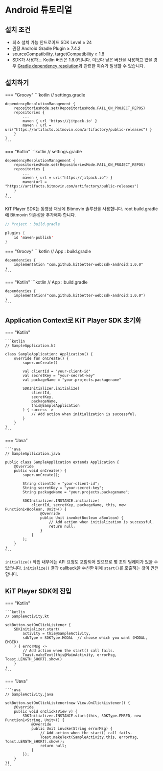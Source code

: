 # __Android 튜토리얼__
## __설치 조건__
- 최소 설치 가능 안드로이드 SDK Level ≥ 24
- 권장 Android Gradle Plugin ≥ 7.4.2
- sourceCompatibility, targetCompatibility ≥ 1.8
- SDK가 사용하는 Kotlin 버전은 1.8.0입니다. 이보다 낮은 버전을 사용하고 있을 경우 [Gradle dependency resolution](https://docs.gradle.org/current/userguide/dependency_resolution.html)과 관련한 이슈가 발생할 수 있습니다.

## __설치하기__
=== "Groovy"
    ```kotlin
    // settings.gradle

    dependencyResolutionManagement {
        repositoriesMode.set(RepositoriesMode.FAIL_ON_PROJECT_REPOS)
        repositories {
            ...
            maven { url 'https://jitpack.io' }
            maven { url = uri("https://artifacts.bitmovin.com/artifactory/public-releases") }
        }
    }
    ```



=== "Kotlin"
    ```kotlin
    // settings.gradle

    dependencyResolutionManagement {
        repositoriesMode.set(RepositoriesMode.FAIL_ON_PROJECT_REPOS)
        repositories {
            ...
            maven { url = uri("https://jitpack.io") }
            maven(url = "https://artifacts.bitmovin.com/artifactory/public-releases")
        }
    }
    ```

KiT Player SDK는 동영상 재생에 Bitmovin 솔루션을 사용합니다.
root build.gradle에 Bitmovin 의존성을 추가해야 합니다.

```kotlin
// Project : build.gradle

plugins {
    id 'maven-publish'
}

```

=== "Groovy"
    ```kotlin
    // App : build.gradle

    dependencies {
        implementation "com.github.kitbetter-web:sdk-android:1.0.0"
    }
    ```

=== "Kotlin"
    ```kotlin
    // App : build.gradle

    dependencies {
        implementation("com.github.kitbetter-web:sdk-android:1.0.0")
    }
    ```

## __Application Context로 KiT Player SDK 초기화__
=== "Kotlin"

    ```kotlin
    // SampleApplication.kt

    class SampleApplication: Application() {
        override fun onCreate() {
            super.onCreate()
            
            val clientId = "your-client-id"
            val secretKey = "your-secret-key"
            val packageName = "your.projects.packagename"
            
            SDKInitializer.initialize(
                clientId,
                secretKey,
                packageName,
                this@SampleApplication
            ) { success ->
                // Add action when initialization is successful.
            }
        }
    }
    ```

=== "Java"

    ```java
    // SampleApllication.java

    public class SampleApplication extends Application {
        @Override
        public void onCreate() {
            super.onCreate();

            String clientId = "your-client-id";
            String secretKey = "your-secret-key";
            String packageName = "your.projects.packagename";

            SDKInitializer.INSTANCE.initialize(
                clientId, secretKey, packageName, this, new Function1<Boolean, Unit>() {
                    @Override
                    public Unit invoke(Boolean aBoolean) {
                        // Add action when initialization is successful.
                        return null;
                    }
                }
            );
        }
    }
    ```

`initialize()` 작업 내부에는 API 요청도 포함되어 있으므로 몇 초의 딜레이가 있을 수 있습니다.
`initialize()` 결과 callback을 수신한 뒤에 `start()`를 호출하는 것이 안전합니다.

## __KiT Player SDK에 진입__
=== "Kotlin"

    ```kotlin
    // SampleActivity.kt

    sdkButton.setOnClickListener {
        SDKInitializer.start(
            activity = this@SampleActivity,
            sdkType = SDKType.MODAL  // choose which you want (MODAL, EMBED)
        ) { errorMsg ->
            // Add action when the start() call fails.
            Toast.makeText(this@MainActivity, errorMsg, Toast.LENGTH_SHORT).show()
        }
    }
    ```

=== "Java"

    ```java
    // SampleActivity.java

    sdkButton.setOnClickListener(new View.OnClickListener() {
        @Override
        public void onClick(View v) {
            SDKInitializer.INSTANCE.start(this, SDKType.EMBED, new Function1<String, Unit>() {
                @Override
                public Unit invoke(String errorMsg) {
                    // Add action when the start() call fails.
                    Toast.makeText(SampleActivity.this, errorMsg, Toast.LENGTH_SHORT).show();
                    return null;
                }
            });
        }
    })
    ```
